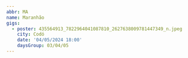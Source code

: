 ```yaml
---
abbr: MA
name: Maranhão
gigs:
  - poster: 435564913_7822964041087810_2627638009781447349_n.jpeg
    city: Codó
    date: '04/05/2024 18:00'
    daysGroup: 03/04/05
---
```


